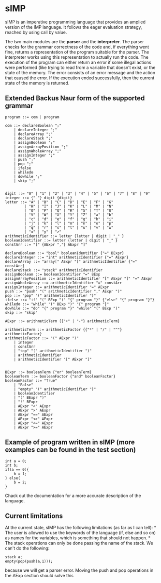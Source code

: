 # sIMP
sIMP is an imperative programming language that provides an amplied version of the IMP language. It follows the eager evaluation strategy, reached by using call by value.

The two main modules are the **parser** and the **interpreter**. The parser checks for the grammar correctness of the code and, if everything went fine, returns a representation of the program suitable for the parser.
The interpreter works using this representation to actually run the code. The execution of the program can either return an error if some illegal actions were performed (like trying to read from a variable that doesn't exist, or the state of the memory. The error consists of an error message and the action that caused the error. If the execution ended successfully, then the current state of the memory is returned.

<h2> Extended Backus Naur form of the supported grammar </h2>

```lang-none
program ::= com | program

com ::= declareBoolean ";"
    | declareInteger ";"
    | declareArray ";"
    | declareStack ";"
    | assignBoolean ";"
    | assignArrayPosition ";"
    | assignWholeArray ";"
    | assignInteger ";"
    | push ";"
    | pop ";"
    | ifelse
    | whiledo
    | dowhile ";"
    | skip ";"


digit ::= "0" | "1" | "2" | "3" | "4" | "5" | "6" | "7" | "8" | "9"
integer ::= {"-"} digit {digit}
letter ::= "A" | "B" | "C" | "D" | "E" | "F" | "G"
         | "H" | "I" | "J" | "K" | "L" | "M" | "N"
         | "O" | "P" | "Q" | "R" | "S" | "T" | "U"
         | "V" | "W" | "X" | "Y" | "Z" | "a" | "b"
         | "c" | "d" | "e" | "f" | "g" | "h" | "i"
         | "j" | "k" | "l" | "m" | "n" | "o" | "p"
         | "q" | "r" | "s" | "t" | "u" | "v" | "w"
         | "x" | "y" | "z"
arithmeticIdentifier ::= letter {letter | digit | "_" }
booleanIdentifier ::= letter {letter | digit | "_" }
constArr ::= "[" {AExpr ","} AExpr "]"

declareBoolean ::= "bool" booleanIdentifier {"=" BExpr}
declareInteger ::= "int" arithmeticIdentifier {"=" AExpr}
declareArray ::= "array[" AExpr "]" arithmeticIdentifier {"=" constArr}
declareStack ::= "stack" arithmeticIdentifier
assignBoolean ::= booleanIdentifier "=" BExp
assignArrayPosition ::= arithmeticIdentifier "[" AExpr "]" "=" AExpr
assignWholeArray ::= arithmeticIdentifier "=" constArr
assignInteger ::= arithmeticIdentifier "=" AExpr
push ::= "push" "(" arithmeticIdentifier "," AExpr ")"
pop ::= "pop" "(" arithmeticIdentifier ")"
ifelse ::= "if" "(" BExp ")" "{" program "}" {"else" "{" program "}"}
whiledo ::= "while" "(" BExp ")" "{" program "}"
dowhile ::= "do" "{" program "}" "while" "(" BExp ")"
skip ::= "skip"

AExpr ::= arithmeticTerm {{"+" | "-"} arithmeticTerm}

arithmeticTerm ::= arithmeticFactor {{"*" | "/" | "^"} arithmeticFactor}
arithmeticFactor ::= "(" AExpr ")"
    | integer
	| constArr
    | "top" "(" arithmeticIdentifier ")"
    | arithmeticIdentifier
    | arithmeticIdentifier "[" AExpr "]"
	
    
BExpr ::= booleanTerm {"or" booleanTerm}
booleanTerm ::= booleanFactor {"and" booleanFactor}
booleanFactor ::= "True"
	| "False"
    | "empty" "(" arithmeticIdentifier ")"
    | booleanIdentifier
    | "(" BExpr ")"
    | "!" BExpr
    | AExpr "<" AExpr
    | AExpr ">" AExpr
    | AExpr "==" AExpr
    | AExpr "<>" AExpr
    | AExpr "<=" AExpr
    | AExpr ">=" AExpr
```

<h2> Example of program written in sIMP (more examples can be found in the test section) </h2>

```
int a = 0; 
int b; 
if(a == 0){ 
	b = 1; 
} else{ 
	b = 2; 
}
```

Chack out the documentation for a more accurate description of the language.

<h2> Current limitations </h2>
At the current state, sIMP has the following limitations (as far as I can tell):
* The user is allowed to use the keywords of the language (if, else and so on) as names for the variables, which is something that should not happen.
* The stack operations can only be done passing the name of the stack. We can't do the following:

```
stack a;
empty(pop(push(a,1)));
```
because we will get a parser error. Moving the push and pop operations in the AExp section should solve this
